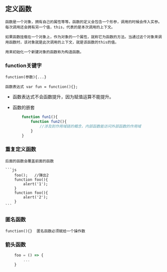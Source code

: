 ## 定义函数

    函数是一个对象，拥有自己的属性等等。函数的定义会包含一个形参，调用的时候会传入实参。每次调用还会拥有另一个值，this，代表的是本次调用的上下文。

    如果函数挂载在一个对象上，作为对象的一个属性，就称它为函数的方法。当通过这个对象来调用函数时，该对象就是此次调用的上下文，就是该函数的this的值。

    用来初始化一个新建对象的函数称为构造函数。

### function关键字

    function(参数){...}

    函数表达式 var fun = function(){};

* 函数表达式不会函数提升，因为赋值运算不能提升。

* 函数的嵌套

    ```js
        function fun1(){
            function fun2(){
                //涉及到作用域链的概念，内部函数能访问外部函数的作用域
            }
        }
    ```

### 重复定义函数

    后面的函数会覆盖前面的函数

    ```js
        foo();   //弹出2
        function foo(){
            alert('1');
        }
        function foo(){
            alert('2');
        }
    ```

### 匿名函数

    function(){}  匿名函数必须赋给一个操作数

### 箭头函数

```js
    foo = () => {
        ...
    }
```
